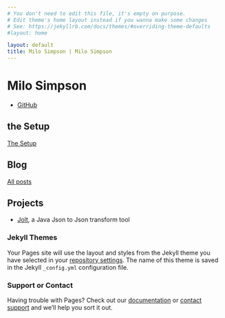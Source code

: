 ```yaml
---
# You don't need to edit this file, it's empty on purpose.
# Edit theme's home layout instead if you wanna make some changes
# See: https://jekyllrb.com/docs/themes/#overriding-theme-defaults
#layout: home

layout: default
title: Milo Simpson | Milo Simpson
---
```


# Milo Simpson

- [GitHub](https://github.com/milosimpson)

## the Setup

[The Setup](/theSetup.html)

## Blog

[All posts](/blog.html)


## Projects

- [Jolt](https://github.com/bazaarvoice/jolt), a Java Json to Json transform tool


### Jekyll Themes

Your Pages site will use the layout and styles from the Jekyll theme you have selected in your [repository settings](https://github.com/milosimpson/milosimpson.github.io/settings). The name of this theme is saved in the Jekyll `_config.yml` configuration file.

### Support or Contact

Having trouble with Pages? Check out our [documentation](https://help.github.com/categories/github-pages-basics/) or [contact support](https://github.com/contact) and we’ll help you sort it out.
